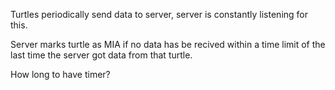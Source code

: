 Turtles periodically send data to server, server is constantly listening for this.

Server marks turtle as MIA if no data has be recived within a time limit of the last time the server got data from that turtle.

How long to have timer?